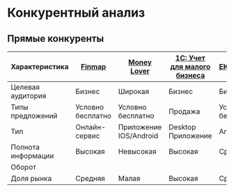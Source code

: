 # Конкурентный анализ

## Прямые конкуренты

| Характеристика     | [Finmap](https://www.finmap.online/ru) | [Money Lover](https://moneylover.me/) | [1С: Учет для малого бизнеса](https://company-c.com) | [ЕКАМ.Бизнес](https://company-d.com) | [Money Manager](https://company-e.com) |
|--------------------|----------------------------------------|---------------------------------------|------------------------------------------------------|--------------------------------------|----------------------------------------|
| Целевая аудитория  | Бизнес                                 | Широкая                               | Бизнес                                               | Бизнес                               | Широкая                                |
| Типы предложений   | Условно бесплатно                      | Условно бесплатно                     | Продажа                                              | Условно бесплатно                    | Продажа                                |
| Тип                | Онлайн-сервис                          | Приложение IOS/Android                | Desktop Приложение                                   | Android                              | PC/Android                             |
| Полнота информации | Высокая                                | Невысокая                             | Высокая                                              | Средняя                              | Средняя                                |
| Оборот             |                                        |                                       |                                                      |                                      |                                        |
| Доля рынка         | Средняя                                | Малая                                 | Высокая                                              | Средняя                              | Малая                                  |

